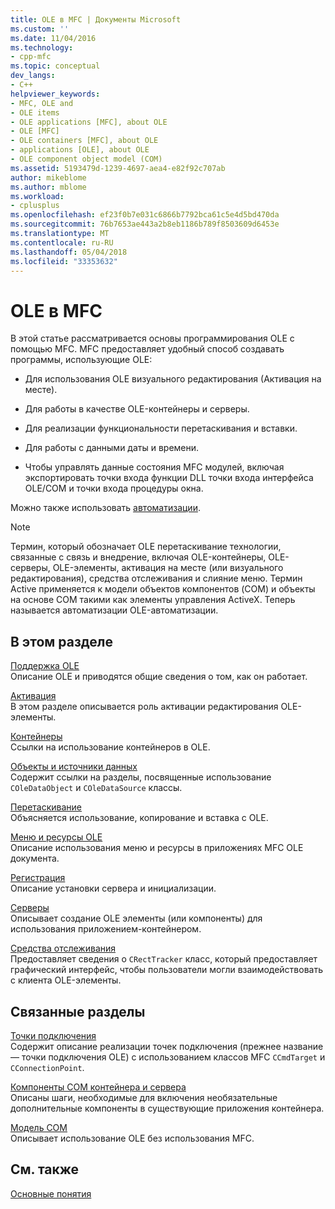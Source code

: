 ```yaml
---
title: OLE в MFC | Документы Microsoft
ms.custom: ''
ms.date: 11/04/2016
ms.technology:
- cpp-mfc
ms.topic: conceptual
dev_langs:
- C++
helpviewer_keywords:
- MFC, OLE and
- OLE items
- OLE applications [MFC], about OLE
- OLE [MFC]
- OLE containers [MFC], about OLE
- applications [OLE], about OLE
- OLE component object model (COM)
ms.assetid: 5193479d-1239-4697-aea4-e82f92c707ab
author: mikeblome
ms.author: mblome
ms.workload:
- cplusplus
ms.openlocfilehash: ef23f0b7e031c6866b7792bca61c5e4d5bd470da
ms.sourcegitcommit: 76b7653ae443a2b8eb1186b789f8503609d6453e
ms.translationtype: MT
ms.contentlocale: ru-RU
ms.lasthandoff: 05/04/2018
ms.locfileid: "33353632"
---
```

# <a name="ole-in-mfc"></a>OLE в MFC
В этой статье рассматривается основы программирования OLE с помощью MFC. MFC предоставляет удобный способ создавать программы, использующие OLE:  
  
-   Для использования OLE визуального редактирования (Активация на месте).  
  
-   Для работы в качестве OLE-контейнеры и серверы.  
  
-   Для реализации функциональности перетаскивания и вставки.  
  
-   Для работы с данными даты и времени.  
  
-   Чтобы управлять данные состояния MFC модулей, включая экспортировать точки входа функции DLL точки входа интерфейса OLE/COM и точки входа процедуры окна.  
  
 Можно также использовать [автоматизации](../mfc/automation.md).  
  
> [!NOTE]
>  Термин, который обозначает OLE перетаскивание технологии, связанные с связь и внедрение, включая OLE-контейнеры, OLE-серверы, OLE-элементы, активация на месте (или визуального редактирования), средства отслеживания и слияние меню. Термин Active применяется к модели объектов компонентов (COM) и объекты на основе COM такими как элементы управления ActiveX. Теперь называется автоматизации OLE-автоматизации.  
  
## <a name="in-this-section"></a>В этом разделе  
 [Поддержка OLE](../mfc/ole-background.md)  
 Описание OLE и приводятся общие сведения о том, как он работает.  
  
 [Активация](../mfc/activation-cpp.md)  
 В этом разделе описывается роль активации редактирования OLE-элементы.  
  
 [Контейнеры](../mfc/containers.md)  
 Ссылки на использование контейнеров в OLE.  
  
 [Объекты и источники данных](../mfc/data-objects-and-data-sources-ole.md)  
 Содержит ссылки на разделы, посвященные использование `COleDataObject` и `COleDataSource` классы.  
  
 [Перетаскивание](../mfc/drag-and-drop-ole.md)  
 Объясняется использование, копирование и вставка с OLE.  
  
 [Меню и ресурсы OLE](../mfc/menus-and-resources-ole.md)  
 Описание использования меню и ресурсы в приложениях MFC OLE документа.  
  
 [Регистрация](../mfc/registration.md)  
 Описание установки сервера и инициализации.  
  
 [Серверы](../mfc/servers.md)  
 Описывает создание OLE элементы (или компоненты) для использования приложением-контейнером.  
  
 [Средства отслеживания](../mfc/trackers.md)  
 Предоставляет сведения о `CRectTracker` класс, который предоставляет графический интерфейс, чтобы пользователи могли взаимодействовать с клиента OLE-элементы.  
  
## <a name="related-sections"></a>Связанные разделы  
 [Точки подключения](../mfc/connection-points.md)  
 Содержит описание реализации точек подключения (прежнее название — точки подключения OLE) с использованием классов MFC `CCmdTarget` и `CConnectionPoint`.  
  
 [Компоненты COM контейнера и сервера](../mfc/containers-advanced-features.md)  
 Описаны шаги, необходимые для включения необязательные дополнительные компоненты в существующие приложения контейнера.  
  
 [Модель COM](http://msdn.microsoft.com/library/windows/desktop/ms694363)  
 Описывает использование OLE без использования MFC.  
  
## <a name="see-also"></a>См. также  
 [Основные понятия](../mfc/mfc-concepts.md)

